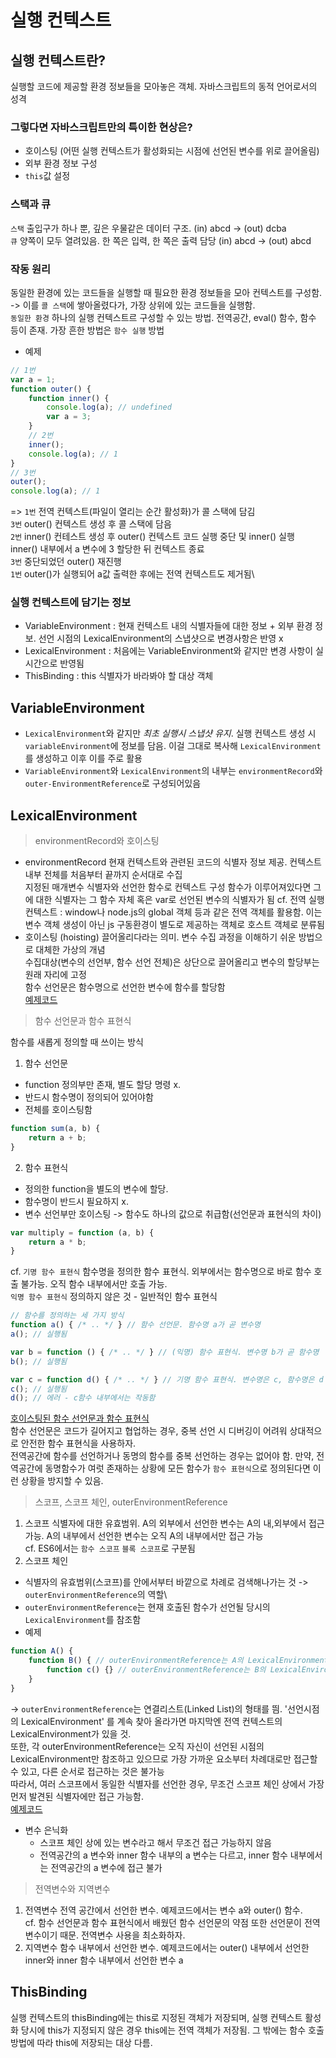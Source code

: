 # 실행 컨텍스트
## 실행 컨텍스트란?
실행할 코드에 제공할 환경 정보들을 모아놓은 객체. 자바스크립트의 동적 언어로서의 성격
### 그렇다면 자바스크립트만의 특이한 현상은?
- 호이스팅 (어떤 실행 컨텍스트가 활성화되는 시점에 선언된 변수를 위로 끌어올림)
- 외부 환경 정보 구성
- `this`값 설정
### 스택과 큐
`스택` 출입구가 하나 뿐, 깊은 우물같은 데이터 구조. (in) abcd -> (out) dcba\
`큐` 양쪽이 모두 열려있음. 한 쪽은 입력, 한 쪽은 출력 담당 (in) abcd -> (out) abcd
### 작동 원리
동일한 환경에 있는 코드들을 실행할 때 필요한 환경 정보들을 모아 컨텍스트를 구성함. -> 이를 `콜 스택`에 쌓아올렸다가, 가장 상위에 있는 코드들을 실행함.\
`동일한 환경` 하나의 실행 컨텍스트르 구성할 수 있는 방법. 전역공간, eval() 함수, 함수 등이 존재. 가장 흔한 방법은 `함수 실행` 방법
- 예제
```javascript
// 1번
var a = 1;
function outer() {
    function inner() {
        console.log(a); // undefined
        var a = 3;
    }
    // 2번
    inner();
    console.log(a); // 1
}
// 3번
outer();
console.log(a); // 1
```
=> `1번` 전역 컨텍스트(파일이 열리는 순간 활성화)가 콜 스택에 담김\
   `3번` outer() 컨텍스트 생성 후 콜 스택에 담음\
   `2번` inner() 컨테스트 생성 후 outer() 컨텍스트 코드 실행 중단 및 inner() 실행\
           inner() 내부에서 a 변수에 3 할당한 뒤 컨텍스트 종료\
   `3번` 중단되었던 outer() 재진행\
   `1번` outer()가 실행되어 a값 출력한 후에는 전역 컨텍스트도 제거됨\
### 실행 컨텍스트에 담기는 정보
- VariableEnvironment : 현재 컨텍스트 내의 식별자들에 대한 정보 + 외부 환경 정보. 선언 시점의 LexicalEnvironment의 스냅샷으로 변경사항은 반영 x
- LexicalEnvironment : 처음에는 VariableEnvironment와 같지만 변경 사항이 실시간으로 반영됨
- ThisBinding : this 식별자가 바라봐야 할 대상 객체
## VariableEnvironment
- `LexicalEnvironment`와 같지만 _최초 실행시 스냅샷 유지_. 실행 컨텍스트 생성 시 `variableEnvironment`에 정보를 담음. 이걸 그대로 복사해 `LexicalEnvironment`를 생성하고 이후 이를 주로 활용
- `VariableEnvironment`와 `LexicalEnvironment`의 내부는 `environmentRecord`와 `outer-EnvironmentReference`로 구성되어있음
## LexicalEnvironment
> environmentRecord와 호이스팅
- environmentRecord
현재 컨텍스트와 관련된 코드의 식별자 정보 제공. 컨텍스트 내부 전체를 처음부터 끝까지 순서대로 수집\
지정된 매개변수 식별자와 선언한 함수로 컨텍스트 구성 함수가 이루어져있다면 그에 대한 식별자는 그 함수 자체 혹은 var로 선언된 변수의 식별자가 됨
cf. 전역 실행 컨텍스트 : window나 node.js의 global 객체 등과 같은 전역 객체를 활용함. 이는 변수 객체 생성이 아닌 js 구동환경이 별도로 제공하는 객체로 호스트 객체로 분류됨
- 호이스팅 (hoisting)
끌어올리다라는 의미. 변수 수집 과정을 이해하기 쉬운 방법으로 대체한 가상의 개념\
수집대상(변수의 선언부, 함수 선언 전체)은 상단으로 끌어올리고 변수의 할당부는 원래 자리에 고정\
함수 선언문은 함수명으로 선언한 변수에 함수를 할당함\
[예제코드](https://github.com/Hyerim926/Javascript-study/blob/main/02_%EC%8B%A4%ED%96%89%20%EC%BB%A8%ED%85%8D%EC%8A%A4%ED%8A%B8/hoisting.js)
> 함수 선언문과 함수 표현식

함수를 새롭게 정의할 때 쓰이는 방식
1. 함수 선언문
- function 정의부만 존재, 별도 할당 명령 x.
- 반드시 함수명이 정의되어 있어야함
- 전체를 호이스팅함
```javascript
function sum(a, b) {
    return a + b;
}
```
2. 함수 표현식
- 정의한 function을 별도의 변수에 할당.
- 함수명이 반드시 필요하지 x.
- 변수 선언부만 호이스팅 -> 함수도 하나의 값으로 취급함(선언문과 표현식의 차이)
```javascript
var multiply = function (a, b) {
    return a * b;
}
```
cf. `기명 함수 표현식` 함수명을 정의한 함수 표현식. 외부에서는 함수명으로 바로 함수 호출 불가능. 오직 함수 내부에서만 호출 가능.\
         `익명 함수 표현식` 정의하지 않은 것 - 일반적인 함수 표현식
```javascript
// 함수를 정의하는 세 가지 방식
function a() { /* .. */ } // 함수 선언문. 함수명 a가 곧 변수명
a(); // 실행됨

var b = function () { /* .. */ } // (익명) 함수 표현식. 변수명 b가 곧 함수명
b(); // 실행됨

var c = function d() { /* .. */ } // 기명 함수 표현식. 변수명은 c, 함수명은 d
c(); // 실행됨
d(); // 에러 - c함수 내부에서는 작동함
```
[호이스팅된 함수 선언문과 함수 표현식](https://github.com/Hyerim926/Javascript-study/blob/main/02_%EC%8B%A4%ED%96%89%20%EC%BB%A8%ED%85%8D%EC%8A%A4%ED%8A%B8/hoistingFunction.js) \
함수 선언문은 코드가 길어지고 협업하는 경우, 중복 선언 시 디버깅이 어려워 상대적으로 안전한 함수 표현식을 사용하자.\
전역공간에 함수를 선언하거나 동명의 함수를 중복 선언하는 경우는 없어야 함. 만약, 전역공간에 동명함수가 여럿 존재하는 상황에 모든 함수가 `함수 표현식`으로 정의된다면 이런 상황을 방지할 수 있음.

> 스코프, 스코프 체인, outerEnvironmentReference
1. 스코프
식별자에 대한 유효범위. A의 외부에서 선언한 변수는 A의 내,외부에서 접근 가능. A의 내부에서 선언한 변수는 오직 A의 내부에서만 접근 가능\
cf. ES6에서는 `함수 스코프` `블록 스코프`로 구분됨
2. 스코프 체인
- 식별자의 유효범위(스코프)를 안에서부터 바깥으로 차례로 검색해나가는 것 -> `outerEnvironmentReference`의 역할\
- `outerEnvironmentReference`는 현재 호출된 함수가 선언될 당시의 `LexicalEnvironment`를 참조함
- 예제
```javascript
function A() {
    function B() { // outerEnvironmentReference는 A의 LexicalEnvironment 참조
        function c() {} // outerEnvironmentReference는 B의 LexicalEnvironment 참조
    }
}
```
-> `outerEnvironmentReference`는 연결리스트(Linked List)의 형태를 띔. '선언시점의 LexicalEnvironment' 를 계속 찾아 올라가면 마지막엔 전역 컨텍스트의 LexicalEnvironment가 있을 것.\
       또한, 각 outerEnvironmentReference는 오직 자신이 선언된 시점의 LexicalEnvironment만 참조하고 있으므로 가장 가까운 요소부터 차례대로만 접근할 수 있고, 다른 순서로 접근하는 것은 불가능\
       따라서, 여러 스코프에서 동일한 식별자를 선언한 경우, 무조건 스코프 체인 상에서 가장 먼저 발견된 식별자에만 접근 가능함.\
       [예제코드](https://github.com/Hyerim926/Javascript-study/blob/main/02_%EC%8B%A4%ED%96%89%20%EC%BB%A8%ED%85%8D%EC%8A%A4%ED%8A%B8/scopeChain.js)
- 변수 은닉화
    - 스코프 체인 상에 있는 변수라고 해서 무조건 접근 가능하지 않음
    - 전역공간의 a 변수와 inner 함수 내부의 a 변수는 다르고, inner 함수 내부에서는 전역공간의 a 변수에 접근 불가
> 전역변수와 지역변수
1. 전역변수
전역 공간에서 선언한 변수. 예제코드에서는 변수 a와 outer() 함수.\
cf. 함수 선언문과 함수 표현식에서 배웠던 함수 선언문의 약점 또한 선언문이 전역변수이기 때문. 전역변수 사용을 최소화하자.
2. 지역변수
함수 내부에서 선언한 변수. 예제코드에서는 outer() 내부에서 선언한 inner와 inner 함수 내부에서 선언한 변수 a
## ThisBinding
실행 컨텍스트의 thisBinding에는 this로 지정된 객체가 저장되며, 실행 컨텍스트 활성화 당시에 this가 지정되지 않은 경우 this에는 전역 객체가 저장됨. 그 밖에는 함수 호출 방법에 따라 this에 저장되는 대상 다름.